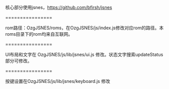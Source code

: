 
核心部分使用jsnes，https://github.com/bfirsh/jsnes

================

rom路径：OzgJSNES/roms，在OzgJSNES/js/index.js修改对应rom的路径。本roms目录下的rom均来自互联网。

================

UI布局和文字在 OzgJSNES/js/lib/jsnes/ui.js 修改。状态文字搜索updateStatus部分可修改。

================

按键设置在OzgJSNES/js/lib/jsnes/keyboard.js 修改
